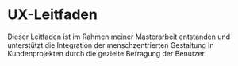 # UX-Leitfaden
Dieser Leitfaden ist im Rahmen meiner Masterarbeit entstanden und unterstützt die Integration der menschzentrierten Gestaltung in Kundenprojekten durch die gezielte Befragung der Benutzer.

